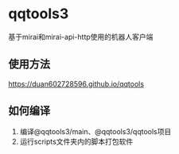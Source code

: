 # qqtools3

基于mirai和mirai-api-http使用的机器人客户端

## 使用方法

https://duan602728596.github.io/qqtools

## 如何编译

1. 编译@qqtools3/main、@qqtools3/qqtools项目
2. 运行scripts文件夹内的脚本打包软件